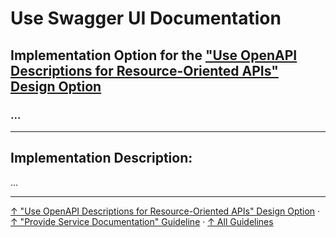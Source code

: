 # Use Swagger UI Documentation

## Implementation Option for the ["Use OpenAPI Descriptions for Resource-Oriented APIs" Design Option](../..)

### ...

---

## Implementation Description:

...


---

[↑ "Use OpenAPI Descriptions for Resource-Oriented APIs" Design Option](../..) · [↑ "Provide Service Documentation" Guideline](../../../..) · [↑ All Guidelines](../../../../../..)
